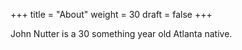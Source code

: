 +++
title = "About"
weight = 30
draft = false
+++


John Nutter is a 30 something year old Atlanta native. 